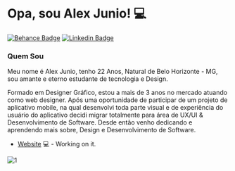 <!--
**ajuniodx/ajuniodx** is a ✨ _special_ ✨ repository because its `README.md` (this file) appears on your GitHub profile.
### Hi there 👋
Here are some ideas to get you started:

- 🔭 I’m currently working on ...
- 🌱 I’m currently learning ...
- 👯 I’m looking to collaborate on ...
- 🤔 I’m looking for help with ...
- 💬 Ask me about ...
- 📫 How to reach me: ...
- 😄 Pronouns: ...
- ⚡ Fun fact: ...
[![Github Badge](https://img.shields.io/badge/-Github-000?style=flat-square&logo=Github&logoColor=white&link=https://github.com/ajuniodx)](https://github.com/ajuniodx)
-->

# Opa, sou Alex Junio! 💻 

[![Behance Badge](https://img.shields.io/badge/-Behance-d83464?style=flat-square&logo=Behance&logoColor=white&link=https://www.behance.net/alexjuniofaa56)](https://www.behance.net/alexjuniofaa56)
[![Linkedin Badge](https://img.shields.io/badge/-LinkedIn-blue?style=flat-square&logo=Linkedin&logoColor=white&link=https://www.linkedin.com/in/dx-alexjunio)](https://www.linkedin.com/in/dx-alexjunio)


### Quem Sou
Meu nome é Alex Junio, tenho 22 Anos, Natural de Belo Horizonte - MG, sou amante e eterno estudante de tecnologia e Design.

Formado em Designer Gráfico, estou a mais de 3 anos no mercado atuando  como web designer. Após uma oportunidade de participar de um projeto de aplicativo mobile, na qual desenvolvi toda parte visual e de experiência do usuário do aplicativo decidi migrar totalmente para área de UX/UI & Desenvolvimento de Software. Desde então venho dedicando e aprendendo mais sobre, Design  e Desenvolvimento de Software. 

- [Website](https://alexjunior.dev.br/) 💻 - Working on it.

![1](https://github-readme-stats.vercel.app/api/top-langs/?username=ajuniodx&theme=blue-green)
